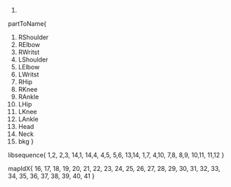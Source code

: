 1. 
partToName{
1. RShoulder
2. RElbow
3. RWritst
4. LShoulder
5. LElbow
6. LWritst
7. RHip
8. RKnee
9. RAnkle
10. LHip
11. LKnee
12. LAnkle
13. Head
14. Neck
15. bkg
}

libsequence{
1,2, 2,3, 14,1, 14,4, 4,5, 5,6, 13,14, 1,7, 4,10, 7,8, 8,9, 10,11, 11,12
}

mapIdX{
16, 17, 18, 19, 20, 21, 22, 23, 24, 25, 26, 27, 28, 29, 30, 31, 32, 33, 34, 35, 36, 37, 38, 39, 40, 41
}


